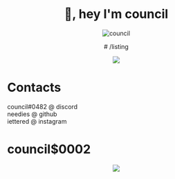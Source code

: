 <h1 align="center">👋, hey I'm council</h1>


<p align="center"> <img src="https://komarev.com/ghpvc/?username=lemonflux&label=Profile%20views&color=0e75b6&style=flat" alt="council"/> </p>
<p align="center">
# /listing

<p align="center">
  <a href="https://github.com/respitory">
    <img src="https://discord.c99.nl/widget/theme-4/183199718954762241.png"/>
     </a>
</p>


# Contacts
council#0482 @ discord </br>
needies @ github </br>
iettered @ instagram </br>

# council$0002
<p align="center">
  <a href="https://github.com/respitory">
    <img src="https://images-ext-2.discordapp.net/external/fvgapwhfbY66aQd6B_fxBfoT_yT5OsGrAntKg9nK-JY/%3Fsize%3D2048/https/cdn.discordapp.com/splashes/853829516157517824/afa40626efba2bfe45b560022e32d46a.png?width=171&height=113"/>
     </a>
</p>
